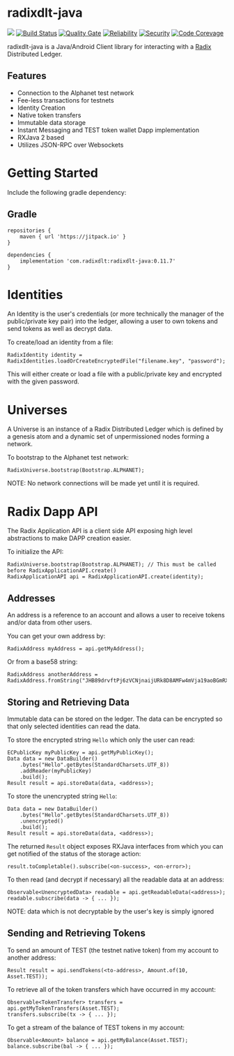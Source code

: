 # radixdlt-java

[![](https://jitpack.io/v/com.radixdlt/radixdlt-java.svg)](https://jitpack.io/#com.radixdlt/radixdlt-java) [![Build Status](https://travis-ci.org/radixdlt/radixdlt-java.svg?branch=master)](https://travis-ci.org/radixdlt/radixdlt-java) [![Quality Gate](https://sonarcloud.io/api/project_badges/measure?project=com.radixdlt%3Aradixdlt-java%3Aradixdlt-java&metric=alert_status)](https://sonarcloud.io/dashboard?id=com.radixdlt%3Aradixdlt-java%3Aradixdlt-java) [![Reliability](https://sonarcloud.io/api/project_badges/measure?project=com.radixdlt%3Aradixdlt-java%3Aradixdlt-java&metric=reliability_rating)](https://sonarcloud.io/component_measures?id=com.radixdlt%3Aradixdlt-java%3Aradixdlt-java&metric=reliability_rating) [![Security](https://sonarcloud.io/api/project_badges/measure?project=com.radixdlt%3Aradixdlt-java%3Aradixdlt-java&metric=security_rating)](https://sonarcloud.io/component_measures?id=com.radixdlt%3Aradixdlt-java%3Aradixdlt-java&metric=security_rating) [![Code Corevage](https://sonarcloud.io/api/project_badges/measure?project=com.radixdlt%3Aradixdlt-java%3Aradixdlt-java&metric=coverage)](https://sonarcloud.io/component_measures?id=com.radixdlt%3Aradixdlt-java%3Aradixdlt-java&metric=Coverage)

radixdlt-java is a Java/Android Client library for interacting with a [Radix](https://www.radixdlt.com) Distributed Ledger.

## Features
* Connection to the Alphanet test network 
* Fee-less transactions for testnets
* Identity Creation
* Native token transfers
* Immutable data storage
* Instant Messaging and TEST token wallet Dapp implementation
* RXJava 2 based
* Utilizes JSON-RPC over Websockets

# Getting Started
Include the following gradle dependency:
## Gradle
```
repositories {
    maven { url 'https://jitpack.io' }
}

```
```
dependencies {
    implementation 'com.radixdlt:radixdlt-java:0.11.7'
}
```

# Identities
An Identity is the user's credentials (or more technically the manager of the
public/private key pair) into the ledger, allowing a user to own tokens and send tokens
as well as decrypt data.

To create/load an identity from a file:
```
RadixIdentity identity = RadixIdentities.loadOrCreateEncryptedFile("filename.key", "password");
```
This will either create or load a file with a public/private key and encrypted with the given password.

# Universes
A Universe is an instance of a Radix Distributed Ledger which is defined by a genesis atom and
a dynamic set of unpermissioned nodes forming a network.

To bootstrap to the Alphanet test network:
```
RadixUniverse.bootstrap(Bootstrap.ALPHANET);
```
NOTE: No network connections will be made yet until it is required.

# Radix Dapp API
The Radix Application API is a client side API exposing high level abstractions to make
DAPP creation easier.

To initialize the API:
```
RadixUniverse.bootstrap(Bootstrap.ALPHANET); // This must be called before RadixApplicationAPI.create()
RadixApplicationAPI api = RadixApplicationAPI.create(identity);
```


## Addresses
An address is a reference to an account and allows a user to receive tokens and/or data from other users.

You can get your own address by:
```
RadixAddress myAddress = api.getMyAddress();
```

Or from a base58 string:
```
RadixAddress anotherAddress = RadixAddress.fromString("JHB89drvftPj6zVCNjnaijURk8D8AMFw4mVja19aoBGmRXWchnJ");
```

## Storing and Retrieving Data
Immutable data can be stored on the ledger. The data can be encrypted so that only
selected identities can read the data.

To store the encrypted string `Hello` which only the user can read:
```
ECPublicKey myPublicKey = api.getMyPublicKey();
Data data = new DataBuilder()
    .bytes("Hello".getBytes(StandardCharsets.UTF_8))
    .addReader(myPublicKey)
    .build();
Result result = api.storeData(data, <address>);
```

To store the unencrypted string `Hello`:
```
Data data = new DataBuilder()
    .bytes("Hello".getBytes(StandardCharsets.UTF_8))
    .unencrypted()
    .build();
Result result = api.storeData(data, <address>);
```

The returned `Result` object exposes RXJava interfaces from which you can get
notified of the status of the storage action:

```
result.toCompletable().subscribe(<on-success>, <on-error>);
```

To then read (and decrypt if necessary) all the readable data at an address:
```
Observable<UnencryptedData> readable = api.getReadableData(<address>);
readable.subscribe(data -> { ... });
```

NOTE: data which is not decryptable by the user's key is simply ignored

## Sending and Retrieving Tokens
To send an amount of TEST (the testnet native token) from my account to another address:
```
Result result = api.sendTokens(<to-address>, Amount.of(10, Asset.TEST));
```

To retrieve all of the token transfers which have occurred in my account:
```
Observable<TokenTransfer> transfers = api.getMyTokenTransfers(Asset.TEST);
transfers.subscribe(tx -> { ... });
```

To get a stream of the balance of TEST tokens in my account:
```
Observable<Amount> balance = api.getMyBalance(Asset.TEST);
balance.subscribe(bal -> { ... });
```
